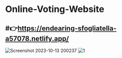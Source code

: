 # Online-Voting-Website
## #👉https://endearing-sfogliatella-a57078.netlify.app/
![Screenshot 2023-10-13 200237](https://github.com/Arijeet0523/Online-Voting-Website/assets/113160103/04ead159-11be-4dee-8d65-5d4e995bc466)
![1](https://github.com/Arijeet0523/Online-Voting-Website/assets/113160103/8456e5a6-1c2b-407a-96ec-1f92bfa5804f)
